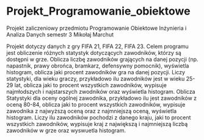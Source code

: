 # Projekt_Programowanie_obiektowe
Projekt zaliczeniowy przedmiotu Programowanie Obiektowe Inżynieria i Analiza Danych semestr 3 Mikołaj Marchut

Projekt dotyczy danych z gry FIFA 21, FIFA 22, FIFA 23. Celem programu jest obliczenie różnych statystyk dotyczących zawodników, którzy są dostępni w grze. Oblicza liczbę zawodników grających na danej pozycji (np. napastnik, prawy obrońca, bramkarz, defensywny pomocnik), wyświetla histogram, oblicza jaki procent zawodników gra na danej pozycji.
Liczy statystyki, dla wieku graczy, przykładowo ilu zawodników jest w wieku 25-29 lat, oblicza jaki to procent wszystkich zawodników, wypisuje najmłodszych i najstarszych zwodników oraz wyświetla histogram.
Oblicza Statystyki dla oceny ogólnej zawodnika, przykładowo ilu jest zawodników z oceną 80-84, oblicza jaki to procent wszystkich zawodników, wypisuje zawodnika z najwyższą oceną oraz z najmniejszą oceną, wyświetla histogram.
Liczy ilu zawodników pochodzi z danego kraju, jaki to procent wszystkich zawodników, wypisuje kraj z największą i najmniejszą liczbą zawodników w grze oraz wyswuetla histogram.
